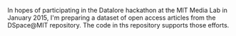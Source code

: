 In hopes of participating in the Datalore hackathon at the MIT Media Lab in January 2015, I'm preparing a dataset of open access articles from the DSpace@MIT repository. The code in ths repository supports those efforts.